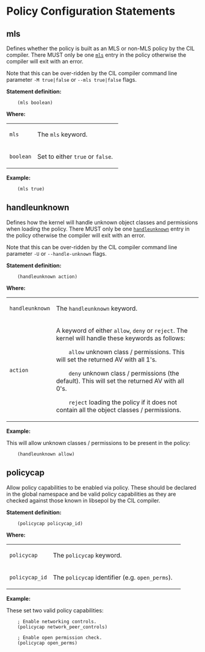 Policy Configuration Statements
===============================

mls
---

Defines whether the policy is built as an MLS or non-MLS policy by the CIL compiler. There MUST only be one [`mls`](cil_policy_config_statements.md#mls) entry in the policy otherwise the compiler will exit with an error.

Note that this can be over-ridden by the CIL compiler command line parameter `-M true|false` or `--mls true|false` flags.

**Statement definition:**

```secil
    (mls boolean)
```

**Where:**

<table>
<colgroup>
<col width="25%" />
<col width="75%" />
</colgroup>
<tbody>
<tr class="odd">
<td align="left"><p><code>mls</code></p></td>
<td align="left"><p>The <code>mls</code> keyword.</p></td>
</tr>
<tr class="even">
<td align="left"><p><code>boolean</code></p></td>
<td align="left"><p>Set to either <code>true</code> or <code>false</code>.</p></td>
</tr>
</tbody>
</table>

**Example:**

```secil
    (mls true)
```

handleunknown
-------------

Defines how the kernel will handle unknown object classes and permissions when loading the policy. There MUST only be one [`handleunknown`](cil_policy_config_statements.md#handleunknown) entry in the policy otherwise the compiler will exit with an error.

Note that this can be over-ridden by the CIL compiler command line parameter `-U` or `--handle-unknown` flags.

**Statement definition:**

```secil
    (handleunknown action)
```

**Where:**

<table>
<colgroup>
<col width="20%" />
<col width="80%" />
</colgroup>
<tbody>
<tr class="odd">
<td align="left"><p><code>handleunknown</code></p></td>
<td align="left"><p>The <code>handleunknown</code> keyword.</p></td>
</tr>
<tr class="even">
<td align="left"><p><code>action</code></p></td>
<td align="left"><p>A keyword of either <code>allow</code>, <code>deny</code> or <code>reject</code>. The kernel will handle these keywords as follows:</p>
<p><code>    allow</code> unknown class / permissions. This will set the returned AV with all 1's.</p>
<p><code>    deny</code> unknown class / permissions (the default). This will set the returned AV with all 0's.</p>
<p><code>    reject</code> loading the policy if it does not contain all the object classes / permissions.</p></td>
</tr>
</tbody>
</table>

**Example:**

This will allow unknown classes / permissions to be present in the policy:

```secil
    (handleunknown allow)
```

policycap
---------

Allow policy capabilities to be enabled via policy. These should be declared in the global namespace and be valid policy capabilities as they are checked against those known in libsepol by the CIL compiler.

**Statement definition:**

```secil
    (policycap policycap_id)
```

**Where:**

<table>
<colgroup>
<col width="25%" />
<col width="75%" />
</colgroup>
<tbody>
<tr class="odd">
<td align="left"><p><code>policycap</code></p></td>
<td align="left"><p>The <code>policycap</code> keyword.</p></td>
</tr>
<tr class="even">
<td align="left"><p><code>policycap_id</code></p></td>
<td align="left"><p>The <code>policycap</code> identifier (e.g. <code>open_perms</code>).</p></td>
</tr>
</tbody>
</table>

**Example:**

These set two valid policy capabilities:

```secil
    ; Enable networking controls.
    (policycap network_peer_controls)

    ; Enable open permission check.
    (policycap open_perms)
```
